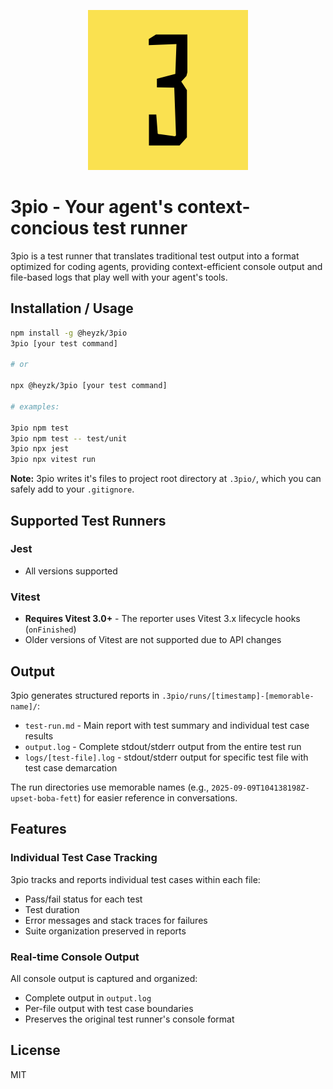 <p align="center">
    <img src="./assets/3pio_logo.jpg" width="256" height="256" />
</p>

# 3pio - Your agent's context-concious test runner 

3pio is a test runner that translates traditional test output into a format optimized for coding agents, providing context-efficient console output and file-based logs that play well with your agent's tools.

## Installation / Usage

```bash
npm install -g @heyzk/3pio
3pio [your test command]

# or 

npx @heyzk/3pio [your test command]

# examples:

3pio npm test
3pio npm test -- test/unit
3pio npx jest
3pio npx vitest run
```

**Note:** 3pio writes it's files to project root directory at `.3pio/`, which you can safely add to your `.gitignore`.

## Supported Test Runners

### Jest
- All versions supported

### Vitest
- **Requires Vitest 3.0+** - The reporter uses Vitest 3.x lifecycle hooks (`onFinished`)
- Older versions of Vitest are not supported due to API changes

## Output

3pio generates structured reports in `.3pio/runs/[timestamp]-[memorable-name]/`:
- `test-run.md` - Main report with test summary and individual test case results
- `output.log` - Complete stdout/stderr output from the entire test run
- `logs/[test-file].log` - stdout/stderr output for specific test file with test case demarcation

The run directories use memorable names (e.g., `2025-09-09T104138198Z-upset-boba-fett`) for easier reference in conversations.

## Features

### Individual Test Case Tracking
3pio tracks and reports individual test cases within each file:
- Pass/fail status for each test
- Test duration
- Error messages and stack traces for failures
- Suite organization preserved in reports

### Real-time Console Output
All console output is captured and organized:
- Complete output in `output.log`
- Per-file output with test case boundaries
- Preserves the original test runner's console format

## License

MIT
